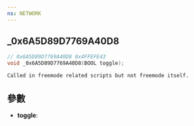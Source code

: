 ```yaml
---
ns: NETWORK
---
```

## _0x6A5D89D7769A40D8

```c
// 0x6A5D89D7769A40D8 0x4FFEFE43
void _0x6A5D89D7769A40D8(BOOL toggle);
```

```
Called in freemode related scripts but not freemode itself.  
```

## 參數
* **toggle**: 

